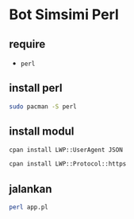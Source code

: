 # Bot Simsimi Perl

## require

- `perl`

## install perl

```bash
sudo pacman -S perl
```

## install modul

```bash
cpan install LWP::UserAgent JSON
```

```bash
cpan install LWP::Protocol::https
```

## jalankan

```bash
perl app.pl
```

